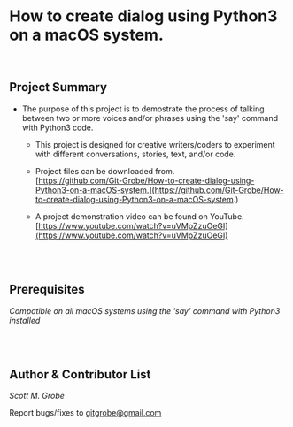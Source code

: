 # How to create dialog using Python3 on a macOS system.

 
 


 

 
 <br/>
 
Project Summary
-------

* The purpose of this project is to demostrate the process of talking between two or more voices and/or phrases using the 'say' command with Python3 code.
  
  * This project is designed for creative writers/coders to experiment with different conversations, stories, text, and/or code.

  * Project files can be downloaded from.<br/>
  [https://github.com/Git-Grobe/How-to-create-dialog-using-Python3-on-a-macOS-system.](https://github.com/Git-Grobe/How-to-create-dialog-using-Python3-on-a-macOS-system.)
  
  * A project demonstration video can be found on YouTube.<br/>
  [https://www.youtube.com/watch?v=uVMpZzuOeGI](https://www.youtube.com/watch?v=uVMpZzuOeGI)
  

<br/>
<br/>

Prerequisites
---------------
*Compatible on all macOS systems using the 'say' command with Python3 installed*

<br/>
<br/>

Author & Contributor List
------------


*Scott M. Grobe*


Report bugs/fixes to gitgrobe@gmail.com

<br/>
<br/>
